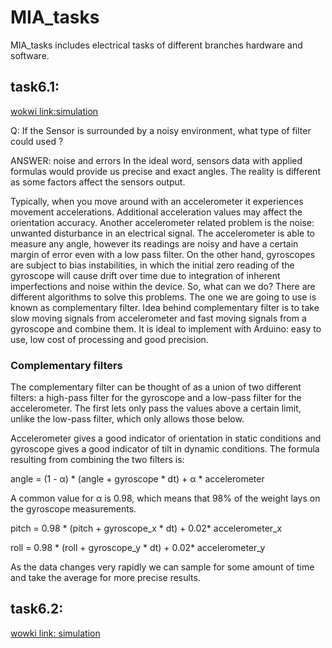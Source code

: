 # MIA_tasks
MIA_tasks includes electrical  tasks of different branches hardware and software.
## task6.1:
[wokwi link:simulation ](https://wokwi.com/projects/375150491946124289)

Q: If the Sensor is surrounded by a noisy environment, what type of filter could used ?

ANSWER: noise and errors
In the ideal word, sensors data with applied formulas would provide us precise and exact angles. The reality is different as some factors affect the sensors output.

Typically, when you move around with an accelerometer it experiences movement accelerations. Additional acceleration values may affect the orientation accuracy. Another accelerometer related problem is the noise: unwanted disturbance in an electrical signal. The accelerometer is able to measure any angle, however its readings are noisy and have a certain margin of error even with a low pass filter.
On the other hand, gyroscopes are subject to bias instabilities, in which the initial zero reading of the gyroscope will cause drift over time due to integration of inherent imperfections and noise within the device.
So, what can we do? There are different algorithms to solve this problems. The one we are going to use is known as complementary filter. Idea behind complementary filter is to take slow moving signals from accelerometer and fast moving signals from a gyroscope and combine them. It is ideal to implement with Arduino: easy to use, low cost of processing and good precision.

### Complementary filters
The complementary filter can be thought of as a union of two different filters: a high-pass filter for the gyroscope and a low-pass filter for the accelerometer. The first lets only pass the values ​​above a certain limit, unlike the low-pass filter, which only allows those below.

Accelerometer gives a good indicator of orientation in static conditions and gyroscope gives a good indicator of tilt in dynamic conditions. The formula resulting from combining the two filters is:

angle = (1 - α) * (angle + gyroscope * dt) + α * accelerometer

A common value for α is 0.98, which means that 98% of the weight lays on the gyroscope measurements.

pitch = 0.98 * (pitch + gyroscope_x * dt) + 0.02* accelerometer_x

roll = 0.98 * (roll + gyroscope_y * dt) + 0.02* accelerometer_y

As the data changes very rapidly we can sample for some amount of time and take the average for more precise results.

## task6.2:
[wowki link: simulation](https://wokwi.com/projects/375149975368274945)

